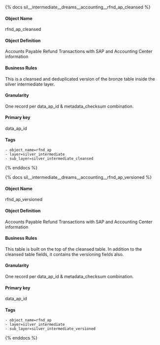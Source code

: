 {% docs sil__intermediate__dreams__accounting__rfnd_ap_cleansed %}

#### Object Name
rfnd_ap_cleansed

#### Object Definition
Accounts Payable Refund Transactions with SAP and Accounting Center information

#### Business Rules
This is a cleansed and deduplicated version of the bronze table inside the silver intermediate layer.

#### Granularity
One record per data_ap_id & metadata_checksum combination.

#### Primary key
data_ap_id

#### Tags
    - object_name=rfnd_ap
    - layer=silver_intermediate
    - sub_layer=silver_intermediate_cleansed

{% enddocs %}

{% docs sil__intermediate__dreams__accounting__rfnd_ap_versioned %}

#### Object Name
rfnd_ap_versioned

#### Object Definition
Accounts Payable Refund Transactions with SAP and Accounting Center information

#### Business Rules
This table is built on the top of the cleansed table. In addition to the cleansed table fields, it contains the versioning fields also.

#### Granularity
One record per data_ap_id & metadata_checksum combination.

#### Primary key
data_ap_id

#### Tags
    - object_name=rfnd_ap
    - layer=silver_intermediate
    - sub_layer=silver_intermediate_versioned

{% enddocs %}